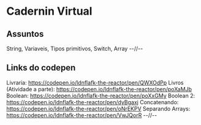 # Cadernin Virtual
## Assuntos
String, Variaveis, Tipos primitivos, Switch, Array
--//--
## Links do codepen
Livraria:
https://codepen.io/ldnflafk-the-reactor/pen/QWXOdPp
Livros (Atividade a parte): 
https://codepen.io/ldnflafk-the-reactor/pen/poXaMJb
Boolean:
https://codepen.io/ldnflafk-the-reactor/pen/poXxGMy
Boolean 2:
https://codepen.io/ldnflafk-the-reactor/pen/dyBgaxj
Concatenando:
https://codepen.io/ldnflafk-the-reactor/pen/oNrEKPV
Separando Arrays:
https://codepen.io/ldnflafk-the-reactor/pen/VwJQorR
--//--
